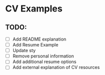 # CV Examples

## TODO:

- [ ] Add README explanation
- [ ] Add Resume Example
- [ ] Update sty
- [ ] Remove personal information
- [ ] Add additional resume options
- [ ] Add external explanation of CV resources

